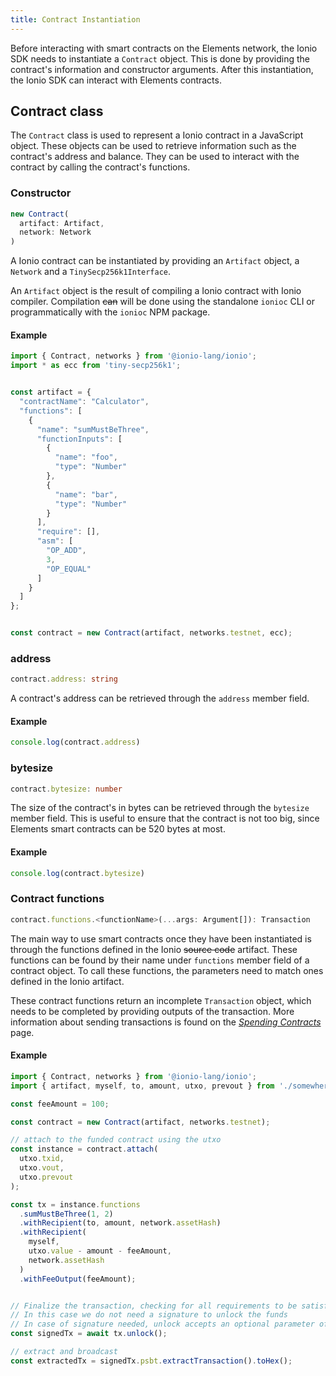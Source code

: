```yaml
---
title: Contract Instantiation
---
```


Before interacting with smart contracts on the Elements network, the Ionio SDK needs to instantiate a `Contract` object. This is done by providing the contract's information and constructor arguments. After this instantiation, the Ionio SDK can interact with Elements contracts.


## Contract class
The `Contract` class is used to represent a Ionio contract in a JavaScript object. These objects can be used to retrieve information such as the contract's address and balance. They can be used to interact with the contract by calling the contract's functions.

### Constructor
```ts
new Contract(
  artifact: Artifact,
  network: Network
)
```

A Ionio contract can be instantiated by providing an `Artifact` object, a `Network` and a `TinySecp256k1Interface`.

An `Artifact` object is the result of compiling a Ionio contract with Ionio compiler. Compilation ~~can~~ will be done using the standalone `ionioc` CLI or programmatically with the `ionioc` NPM package.


#### Example
```ts
import { Contract, networks } from '@ionio-lang/ionio';
import * as ecc from 'tiny-secp256k1';


const artifact = {
  "contractName": "Calculator",
  "functions": [
    {
      "name": "sumMustBeThree",
      "functionInputs": [
        {
          "name": "foo",
          "type": "Number"
        },
        {
          "name": "bar",
          "type": "Number"
        }
      ],
      "require": [],
      "asm": [
        "OP_ADD",
        3,
        "OP_EQUAL"
      ]
    }
  ]
};


const contract = new Contract(artifact, networks.testnet, ecc);
```

### address
```ts
contract.address: string
```

A contract's address can be retrieved through the `address` member field.

#### Example
```ts
console.log(contract.address)
```

### bytesize
```ts
contract.bytesize: number
```

The size of the contract's in bytes can be retrieved through the `bytesize` member field. This is useful to ensure that the contract is not too big, since Elements smart contracts can be 520 bytes at most.

#### Example
```ts
console.log(contract.bytesize)
```

### Contract functions
```ts
contract.functions.<functionName>(...args: Argument[]): Transaction
```

The main way to use smart contracts once they have been instantiated is through the functions defined in the Ionio ~~source code~~ artifact. These functions can be found by their name under `functions` member field of a contract object. To call these functions, the parameters need to match ones defined in the Ionio artifact.

These contract functions return an incomplete `Transaction` object, which needs to be completed by providing outputs of the transaction. More information about sending transactions is found on the [*Spending Contracts*](/docs/sdk/transactions) page.

#### Example
```ts
import { Contract, networks } from '@ionio-lang/ionio';
import { artifact, myself, to, amount, utxo, prevout } from './somewhere';

const feeAmount = 100;

const contract = new Contract(artifact, networks.testnet);

// attach to the funded contract using the utxo
const instance = contract.attach(
  utxo.txid, 
  utxo.vout, 
  utxo.prevout
);

const tx = instance.functions
  .sumMustBeThree(1, 2)
  .withRecipient(to, amount, network.assetHash)
  .withRecipient(
    myself, 
    utxo.value - amount - feeAmount, 
    network.assetHash
  )
  .withFeeOutput(feeAmount);


// Finalize the transaction, checking for all requirements to be satisfied. 
// In this case we do not need a signature to unlock the funds
// In case of signature needed, unlock accepts an optional parameter of Signer interface
const signedTx = await tx.unlock();

// extract and broadcast
const extractedTx = signedTx.psbt.extractTransaction().toHex();
```
